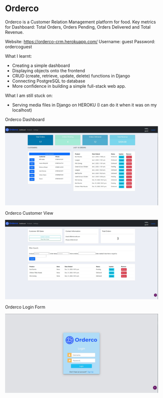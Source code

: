 # Orderco
Orderco is a Customer Relation Management platform for food. Key metrics for Dashboard: Total Orders, Orders Pending, Orders Delivered and Total Revenue.

Website: https://orderco-crm.herokuapp.com/
Username: guest
Password: ordercoguest


What I learnt:
- Creating a simple dashboard
- Displaying objects onto the frontend
- CRUD (create, retrieve, update, delete) functions in Django
- Connecting PostgreSQL to database
- More confidence in building a simple full-stack web app.

What I am still stuck on:
- Serving media files in Django on HEROKU (I can do it when it was on my localhost)


Orderco Dashboard

![Image of Dashboard](https://github.com/Johanawan/Orderco/blob/main/imgs/Orderco.JPG)

Orderco Customer View

![Image of Customer](https://github.com/Johanawan/Orderco/blob/main/imgs/Orderco2.JPG)

Orderco Login Form

![Image of Registration](https://github.com/Johanawan/Orderco/blob/main/imgs/Orderco3.JPG)
